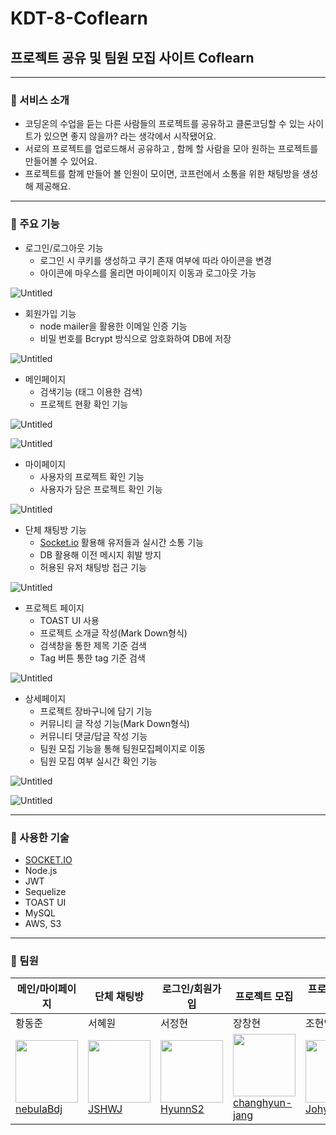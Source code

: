 # KDT-8-Coflearn

## 프로젝트 공유 및 팀원 모집 사이트 Coflearn

---

### 📌 서비스 소개

- 코딩온의 수업을 듣는 다른 사람들의 프로젝트를 공유하고 클론코딩할 수 있는 사이트가 있으면 좋지 않을까? 라는 생각에서 시작됐어요.
- 서로의 프로젝트를 업로드해서 공유하고 , 함께 할 사람을 모아 원하는 프로젝트를 만들어볼 수 있어요.
- 프로젝트를 함께 만들어 볼 인원이 모이면, 코프런에서 소통을 위한 채팅방을 생성해 제공해요.

---

### 📌 주요 기능

- 로그인/로그아웃 기능
    - 로그인 시 쿠키를 생성하고 쿠기 존재 여부에 따라 아이콘을 변경
    - 아이콘에 마우스를 올리면 마이페이지 이동과 로그아웃 가능

![Untitled](https://prod-files-secure.s3.us-west-2.amazonaws.com/345aa67f-b477-43be-bbd9-008b5bf3c238/b342e77d-a14c-4e38-ae2a-b499fc65ff2b/Untitled.png)

- 회원가입 기능
    - node mailer을 활용한 이메일 인증 기능
    - 비밀 번호를 Bcrypt 방식으로 암호화하여 DB에 저장

![Untitled](https://prod-files-secure.s3.us-west-2.amazonaws.com/345aa67f-b477-43be-bbd9-008b5bf3c238/442b48f6-0b49-4c6d-9e48-d78237c19e8c/Untitled.png)

- 메인페이지
    - 검색기능 (태그 이용한 검색)
    - 프로젝트 현황 확인 기능

![Untitled](https://prod-files-secure.s3.us-west-2.amazonaws.com/345aa67f-b477-43be-bbd9-008b5bf3c238/0890b208-f560-4a5e-b55d-d2fd19a0e0b7/Untitled.png)

![Untitled](https://prod-files-secure.s3.us-west-2.amazonaws.com/345aa67f-b477-43be-bbd9-008b5bf3c238/d8bfb116-ee2b-41b0-a12a-735e8087ece7/Untitled.png)

- 마이페이지
    - 사용자의 프로젝트 확인 기능
    - 사용자가 담은 프로젝트 확인 기능

![Untitled](https://prod-files-secure.s3.us-west-2.amazonaws.com/345aa67f-b477-43be-bbd9-008b5bf3c238/5de9908f-68c5-43eb-999a-cd31bdb6c4b2/Untitled.png)

- 단체 채팅방 기능
    - [Socket.io](http://socket.io/) 활용해 유저들과 실시간 소통 기능
    - DB 활용해 이전 메시지 휘발 방지
    - 허용된 유저 채팅방 접근 기능

![Untitled](https://prod-files-secure.s3.us-west-2.amazonaws.com/345aa67f-b477-43be-bbd9-008b5bf3c238/aa68e54d-fa33-4cad-a7e8-1b03bf615d15/Untitled.png)

- 프로젝트 페이지
    - TOAST UI 사용
    - 프로젝트 소개글 작성(Mark Down형식)
    - 검색창을 통한 제목 기준 검색
    - Tag 버튼 통한 tag 기준 검색

![Untitled](https://prod-files-secure.s3.us-west-2.amazonaws.com/345aa67f-b477-43be-bbd9-008b5bf3c238/6f7afd9d-b700-4dca-93dc-e0abe33fa9f8/Untitled.png)

- 상세페이지
    - 프로젝트 장바구니에 담기 기능
    - 커뮤니티 글 작성 기능(Mark Down형식)
    - 커뮤니티 댓글/답글 작성 기능
    - 팀원 모집 기능을 통해 팀원모집페이지로 이동
    - 팀원 모집 여부 실시간 확인 기능

![Untitled](https://prod-files-secure.s3.us-west-2.amazonaws.com/345aa67f-b477-43be-bbd9-008b5bf3c238/83478fc0-ca2b-4168-b149-1532be9b7f8b/Untitled.png)

![Untitled](https://prod-files-secure.s3.us-west-2.amazonaws.com/345aa67f-b477-43be-bbd9-008b5bf3c238/51599938-9ead-49b1-b536-df83c8a6a7fb/Untitled.png)

---

### 📌 사용한 기술

- [SOCKET.IO](http://socket.io/)
- Node.js
- JWT
- Sequelize
- TOAST UI
- MySQL
- AWS, S3

---

### 📌 팀원

| 메인/마이페이지 | 단체 채팅방 | 로그인/회원가입 | 프로젝트 모집 | 프로젝트 업로드 |
| --- | --- | --- | --- | --- |
| 황동준 | 서혜원 | 서정현 | 장창현 | 조현익 |
| <img src="https://avatars.githubusercontent.com/u/114459629?v=4" width="100px" height="100px"><br> <a href="https://github.com/nebulaBdj">nebulaBdj</a> | <img src="https://avatars.githubusercontent.com/u/81088222?v=4" width="100px" height="100px"><br/><a href="https://github.com/JSHWJ">JSHWJ</a> | <img src="https://avatars.githubusercontent.com/u/105518951?v=4" width="100px" height="100px"><br><a href="https://github.com/HyunnS2">HyunnS2</a> | <img src="https://avatars.githubusercontent.com/u/86968048?v=4" width="100px" height="100px"><br> <a href="https://github.com/changhyun-jang">changhyun-jang</a> | <img src="https://avatars.githubusercontent.com/u/122008118?v=4" width="100px" height="100px"><br/><a href="https://github.com/Johyunik">Johyunik</a> |
